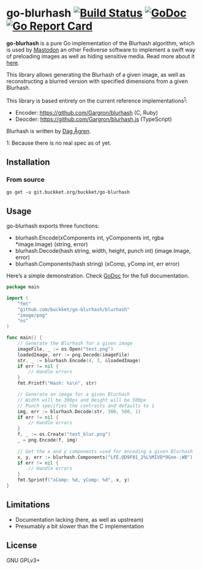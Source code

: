 # go-blurhash [![Build Status](https://travis-ci.org/buckket/go-blurhash.svg)](https://travis-ci.org/buckket/go-blurhash) [![GoDoc](https://godoc.org/github.com/buckket/go-blurhash?status.svg)](https://godoc.org/github.com/buckket/go-blurhash) [![Go Report Card](https://goreportcard.com/badge/github.com/buckket/go-blurhash)](https://goreportcard.com/report/github.com/buckket/go-blurhash)

**go-blurhash** is a pure Go implementation of the Blurhash algorithm, which is used by
[Mastodon](https://github.com/tootsuite/mastodon) an other Fediverse software to implement a swift way of preloading images as well
as hiding sensitive media. Read more about it [here](https://blog.joinmastodon.org/2019/05/improving-support-for-adult-content-on-mastodon/).

This library allows generating the Blurhash of a given image, as well as
reconstructing a blurred version with specified dimensions from a given Blurhash.

This library is based entirely on the current reference implementations<sup>[1](#note1)</sup>:
- Encoder: https://github.com/Gargron/blurhash (C, Ruby)
- Deocder: https://github.com/Gargron/blurhash.js (TypeScript)

Blurhash is written by [Dag Ågren](https://github.com/DagAgren).

<a name="note">1</a>: Because there is no real spec as of yet.

## Installation

### From source

    go get -u git.buckket.org/buckket/go-blurhash

## Usage

go-blurhash exports three functions:
- blurhash.Encode(xComponents int, yComponents int, rgba *image.Image) (string, error)
- blurhash.Decode(hash string, width, height, punch int) (image.Image, error)
- blurhash.Components(hash string) (xComp, yComp int, err error)

Here’s a simple demonstration. Check [GoDoc](https://godoc.org/github.com/buckket/go-blurhash) for the full documentation.

```go
package main

import (
	"fmt"
	"github.com/buckket/go-blurhash/blurhash"
	"image/png"
	"os"
)

func main() {
	// Generate the Blurhash for a given image
	imageFile, _ := os.Open("test.png")
	loadedImage, err := png.Decode(imageFile)
	str, _ := blurhash.Encode(4, 3, &loadedImage)
	if err != nil {
		// Handle errors
	}
	fmt.Printf("Hash: %s\n", str)

	// Generate an image for a given Blurhash
	// Width will be 300px and Height will be 500px
	// Punch specifies the contrasts and defaults to 1
	img, err := blurhash.Decode(str, 300, 500, 1)
	if err != nil {
		// Handle errors
	}
	f, _ := os.Create("test_blur.png")
	_ = png.Encode(f, img)
	
	// Get the x and y components used for encoding a given Blurhash
	x, y, err := blurhash.Components("LFE.@D9F01_2%L%MIVD*9Goe-;WB")
	if err != nil {
		// Handle errors
	}
	fmt.Sprintf("xComp: %d, yComp: %d", x, y)
}

```

## Limitations

- Documentation lacking (here, as well as upstream)
- Presumably a bit slower than the C implementation

## License

 GNU GPLv3+
 